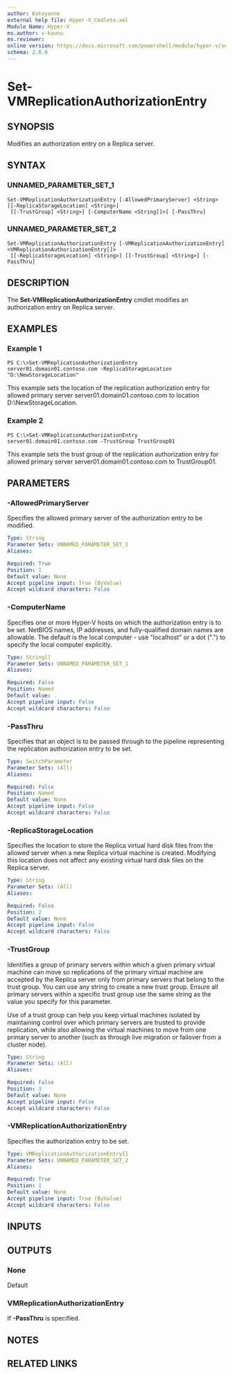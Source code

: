 ```yaml
---
author: Kateyanne
external help file: Hyper-V_Cmdlets.xml
Module Name: Hyper-V
ms.author: v-kaunu
ms.reviewer: 
online version: https://docs.microsoft.com/powershell/module/hyper-v/set-vmreplicationauthorizationentry?view=windowsserver2012-ps&wt.mc_id=ps-gethelp
schema: 2.0.0
---
```


# Set-VMReplicationAuthorizationEntry

## SYNOPSIS
Modifies an authorization entry on a Replica server.

## SYNTAX

### UNNAMED_PARAMETER_SET_1
```
Set-VMReplicationAuthorizationEntry [-AllowedPrimaryServer] <String> [[-ReplicaStorageLocation] <String>]
 [[-TrustGroup] <String>] [-ComputerName <String[]>] [-PassThru]
```

### UNNAMED_PARAMETER_SET_2
```
Set-VMReplicationAuthorizationEntry [-VMReplicationAuthorizationEntry] <VMReplicationAuthorizationEntry[]>
 [[-ReplicaStorageLocation] <String>] [[-TrustGroup] <String>] [-PassThru]
```

## DESCRIPTION
The **Set-VMReplicationAuthorizationEntry** cmdlet modifies an authorization entry on Replica server.

## EXAMPLES

### Example 1
```
PS C:\>Set-VMReplicationAuthorizationEntry server01.domain01.contoso.com -ReplicaStorageLocation "D:\NewStorageLocation"
```

This example sets the location of the replication authorization entry for allowed primary server server01.domain01.contoso.com to location D:\NewStorageLocation.

### Example 2
```
PS C:\>Set-VMReplicationAuthorizationEntry server01.domain01.contoso.com -TrustGroup TrustGroup01
```

This example sets the trust group of the replication authorization entry for allowed primary server server01.domain01.contoso.com to TrustGroup01.

## PARAMETERS

### -AllowedPrimaryServer
Specifies the allowed primary server of the authorization entry to be modified.

```yaml
Type: String
Parameter Sets: UNNAMED_PARAMETER_SET_1
Aliases: 

Required: True
Position: 1
Default value: None
Accept pipeline input: True (ByValue)
Accept wildcard characters: False
```

### -ComputerName
Specifies one or more Hyper-V hosts on which the authorization entry is to be set.
NetBIOS names, IP addresses, and fully-qualified domain names are allowable.
The default is the local computer - use "localhost" or a dot (".") to specify the local computer explicitly.

```yaml
Type: String[]
Parameter Sets: UNNAMED_PARAMETER_SET_1
Aliases: 

Required: False
Position: Named
Default value: .
Accept pipeline input: False
Accept wildcard characters: False
```

### -PassThru
Specifies that an object is to be passed through to the pipeline representing the replication authorization entry to be set.

```yaml
Type: SwitchParameter
Parameter Sets: (All)
Aliases: 

Required: False
Position: Named
Default value: None
Accept pipeline input: False
Accept wildcard characters: False
```

### -ReplicaStorageLocation
Specifies the location to store the Replica virtual hard disk files from the allowed server when a new Replica virtual machine is created.
Modifying this location does not affect any existing virtual hard disk files on the Replica server.

```yaml
Type: String
Parameter Sets: (All)
Aliases: 

Required: False
Position: 2
Default value: None
Accept pipeline input: False
Accept wildcard characters: False
```

### -TrustGroup
Identifies a group of primary servers within which a given primary virtual machine can move so replications of the primary virtual machine are accepted by the Replica server only from primary servers that belong to the trust group.
You can use any string to create a new trust group.
Ensure all primary servers within a specific trust group use the same string as the value you specify for this parameter.

Use of a trust group can help you keep virtual machines isolated by maintaining control over which primary servers are trusted to provide replication, while also allowing the virtual machines to move from one primary server to another (such as through live migration or failover from a cluster node).

```yaml
Type: String
Parameter Sets: (All)
Aliases: 

Required: False
Position: 3
Default value: None
Accept pipeline input: False
Accept wildcard characters: False
```

### -VMReplicationAuthorizationEntry
Specifies the authorization entry to be set.

```yaml
Type: VMReplicationAuthorizationEntry[]
Parameter Sets: UNNAMED_PARAMETER_SET_2
Aliases: 

Required: True
Position: 1
Default value: None
Accept pipeline input: True (ByValue)
Accept wildcard characters: False
```

## INPUTS

## OUTPUTS

### None
Default

### VMReplicationAuthorizationEntry
If **-PassThru** is specified.

## NOTES

## RELATED LINKS



